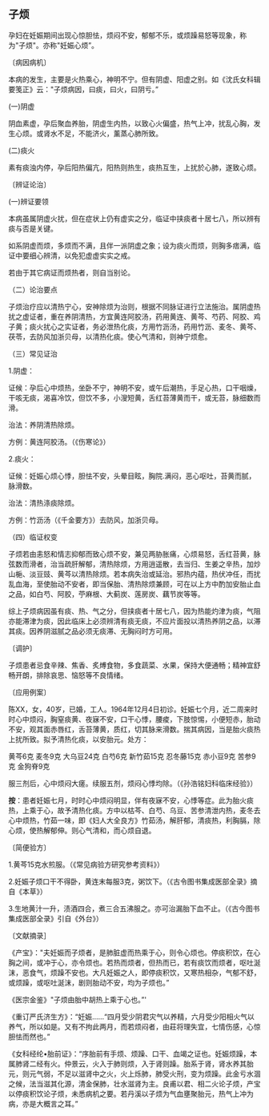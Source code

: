 ##                                               子烦

孕妇在妊娠期间出现心惊胆怯，烦闷不安，郁郁不乐，或烦躁易怒等现象，称为"子烦"。亦称"妊娠心烦”。

〔病因病机〕

本病的发生，主要是火热乘心，神明不宁。但有阴虚、阳虚之别。如《沈氏女科辑要笺正》云："子烦病因，曰痰，曰火，曰阴亏。”

(一)阴虚

阴血素虚，孕后聚血养胎，阴虚生内热，以致心火偏盛，热气上冲，扰乱心胸，发生心烦。或肾水不足，不能济火，薰蒸心肺所致。

(二)痰火

素有痰浊内停，孕后阳热偏亢，阳热则热生，痰热互生，上扰於心肺，遂致心烦。

〔辨证论治〕

(一)辨证要领

本病虽属阴虚火扰，但在症状上仍有虚实之分，临证中挟痰者十居七八，所以辨有痰与否是关键。

如系阴虚而烦，多烦而不满，且伴一派阴虚之象；设为痰火而烦，则胸多痞满，临证中要细心辨清，以免犯虚虚实实之戒。

若由于其它病证而烦热者，则自当别论。

（二）论治要点

子烦治疗应以清热宁心，安神除烦为治则，根据不同脉证进行立法施治。属阴虚热扰之虚证者，重在养阴清热，方宜黄连阿胶汤，药用黄连、黄芩、芍药、阿胶、鸡子黄；痰火扰心之实证者，务必泄热化痰，方用竹沥汤，药用竹沥、麦冬、黄芩、茯苓，去防风加浙贝母，以清热化痰。使心气清和，则神宁烦愈。

（三）常见证治

1.阴虚：

证候：孕后心中烦热，坐卧不宁，神明不安，或午后潮热，手足心热，口干咽燥，干咳无痰，渴喜冷饮，但饮不多，小溲短黄，舌红苔薄黄而干，或无苔，脉细数而滑。

治法：养阴清热除烦。

方例：黄连阿胶汤。（《伤寒论》）

2.痰火：

证候：妊娠心烦心悸，胆怯不安，头晕目眩，胸院.满闷，恶心呕吐，苔黄而腻，脉滑数。

治法：清热涤痰除烦。

方例：竹沥汤（《千金要方》）去防风，加浙贝母。

（四）临证权变

子烦若由恚怒和情志抑郁而致心烦不安，兼见两胁胀痛，心烦易怒，舌红苔黄，脉弦数而滑者，治当疏肝解郁，清热除烦，方用逍遥散，去当归、生姜之辛热，加炒山梔、淡豆豉、黄芩以清热除烦。若本病失治或延治。邪热内蕴，热伏冲任，而扰乱血海，至使胎动不安者，即当保胎、清热除烦兼顾，可在以上方中酌加安胎止血之品，如白芍、阿胶，苧麻根、大蓟炭、莲房炭、藕节炭等等。

综上子烦病因虽有痰、热、气之分，但挟痰者十居七八，因为热能灼津为痰，气阻亦能滞津为痰，因此临床上必须辨清有痰无痰，不应片面投以清热养阴之品，以滞其痰。因养阴滋腻之品必须无痰滞、无胸闷时方可用。

〔调护〕

子烦患者忌食辛辣、焦香、炙煿食物，多食蔬菜、水果，保持大便通畅；精神宜舒畅开朗，排除哀思、恼怒等不良情绪。

〔应用例案〕

陈XX，女，40岁，已婚，工人。1964年12月4日初诊。妊娠七个月，近二周来时时心中烦闷，胸窒痰黄、夜寐不安，口干心悸，腰痠，下肢惊惕，小便短赤，胎动不安，观其面赤唇红，舌苔薄黄，质红，切其脉来滑数。揣其病因，当是胎火痰热上扰所致。拟予清热化痰，以安胎元。处方：

黄芩6克     麦冬9克     大乌豆24克     白芍6克     新竹茹15克    忍冬藤15克     赤小豆9克     苦参9克     金狗脊9克

服三剂后，心中烦闷大瘥。续服五剂，烦闷心悸均除。（《孙浩铭妇科临床经验》）

**按**：患者妊娠七月，时时心中烦闷明显，伴有夜寐不安，心悸等症。此为胎火痰热，上乘于心，故予清热化痰。方中以枯芩、白芍、乌豆、苦参清泄内热，麦冬去心中烦热，竹茹一味，即《妇人大全良方》竹茹汤，解肝郁，清痰热，利胸膈，除心烦，使热解郁伸。则心气清和，而心烦自退。

〔简便验方〕

1.黄芩15克水煎服。（《常见病验方研究参考资料》）

2.妊娠子烦口干不得卧，黄连末每服3克，粥饮下。（《古令图书集成医部全录》摘自《本草》）

3.生地黄汁一升，渍酒四合，煮三合五沸服之。亦可治漏胎下血不止。（《古今图书集成医部全录》引自《外台》）

〔文献摘录］

《产宝》："夫妊娠而子烦者，是肺脏虚而热乘于心，则令心烦也。停痰积饮，在心胸之间，或冲于心，亦令烦也。若热而烦者，但热而已，若有痰饮而烦者，呕吐涎沫，恶食气，烦躁不安也。大凡妊娠之人，即停痰积饮，又寒热相杂，气郁不舒，或烦躁，或呕吐涎沫，剧则胎动不安，均为子烦也。”

《医宗金鉴》"子烦由胎中胡热上乘于心也。”'

《重订严氏济生方》：“妊娠......“四月受少阴君灾气以养精，六月受少阳相火气以养气，所以如是。又有不拘此两月，而若烦闷者，由莊将理失宜，七情伤感，心惊胆怯而然也。”

《女科经纶•胎前证》：“序胎前有手烦、烦躁、口干、血竭之证也。妊娠烦躁，本属肺肾二经有火。仲景云，火入于肺则烦，入于肾则躁。胎系于肾，肾水养其胎元，则元气弱，不足以滋肾中之火，火上烁肺，肺受火刑，变为烦躁。此金亏水涸之候，法当滋其化源，清金保肺，壮水滋肾为主。良甫以君、相二火论子烦，产宝以停痰积饮论子烦，未悉病机之要。若丹溪以子烦为气血壅聚胎元，热气上冲为病，亦是大概言之耳。”
